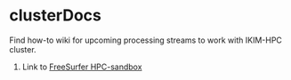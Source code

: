 # clusterDocs
Find how-to wiki for upcoming processing streams to work with IKIM-HPC cluster.

1. Link to [FreeSurfer HPC-sandbox](/docs/index_freesurfer.md)
